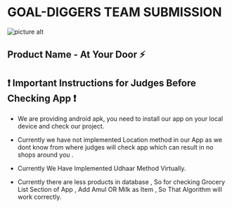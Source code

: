 # GOAL-DIGGERS TEAM SUBMISSION

![picture alt](https://raw.githubusercontent.com/AtYourDoor/At-Your-Door-Submission/main/grocery.png/200x150)

## Product Name - At Your Door :zap:

## :exclamation: Important Instructions for Judges Before Checking App :exclamation:

- We are providing android apk, you need to install our app on your local device and check our project.

- Currently we have not implemented Location method in our App as we dont know from where judges will check app which can result in no shops around you .

- Currently We Have Implemented Udhaar Method Virtually.

- Currently there are less products in database , So for checking Grocery List Section of App , Add Amul OR Milk as Item , So That Algorithm will work correctly.
